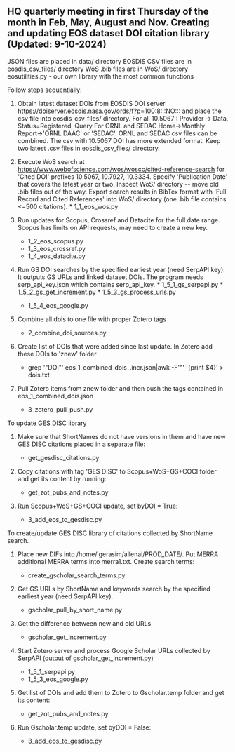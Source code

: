 HQ quarterly meeting in first Thursday of the month in Feb, May, August and Nov.
Creating and updating EOS dataset DOI citation library (Updated: 9-10-2024)
-------------

JSON files are placed in data/ directory
EOSDIS CSV files are in eosdis_csv_files/ directory
WoS .bib files are in WoS/ directory
eosutilities.py - our own library with the most common functions 

Follow steps sequentially:

1) Obtain latest dataset DOIs from EOSDIS DOI server https://doiserver.eosdis.nasa.gov/ords/f?p=100:8:::NO:::  and place the csv file into eosdis_csv_files/ directory.
   For all 10.5067 : Provider -> Data, Status=Registered, Query
   For ORNL and SEDAC Home->Monthly Report->'ORNL DAAC' or 'SEDAC'. ORNL and SEDAC csv files can be combined. The csv with 10.5067 DOI has more extended format. 
   Keep two latest .csv files in eosdis_csv_files/ directory.

2) Execute WoS search at https://www.webofscience.com/wos/woscc/cited-reference-search for 'Cited DOI' prefixes 10.5067, 10.7927, 10.3334.
   Specify 'Publication Date' that covers the latest year or two.
   Inspect WoS/ directory -- move old .bib files out of the way.
   Export search results in BibTex format with 'Full Record and Cited References' into WoS/ directory (one .bib file contains <=500 citations).
        * 1_1_eos_wos.py

3) Run updates for Scopus, Crossref and Datacite for the full date range. Scopus has limits on API requests, may need to create a new key. 
	* 1_2_eos_scopus.py				
	* 1_3_eos_crossref.py
	* 1_4_eos_datacite.py

4) Run GS DOI searches by the specified earliest year (need SerpAPI key). It outputs GS URLs and linked dataset DOIs. The program needs serp_api_key.json which contains serp_api_key.
        * 1_5_1_gs_serpapi.py
        * 1_5_2_gs_get_increment.py
        * 1_5_3_gs_process_urls.py
	* 1_5_4_eos_google.py

5) Combine all dois to one file with proper Zotero tags
	* 2_combine_doi_sources.py

6) Create list of DOIs that were added since last update. In Zotero add these DOIs to 'znew' folder
	* grep '"DOI"' eos_1_combined_dois_<date>.incr.json|awk -F'"' '{print $4}' > dois.txt

7) Pull Zotero items from znew folder and then push the tags contained in eos_1_combined_dois.json
	* 3_zotero_pull_push.py				


To update GES DISC library

1) Make sure that ShortNames do not have versions in them and have new GES DISC citations placed in a separate file:
	* get_gesdisc_citations.py

2) Copy citations with tag 'GES DISC' to Scopus+WoS+GS+COCI folder and get its content by running:
	* get_zot_pubs_and_notes.py

3) Run Scopus+WoS+GS+COCI update, set byDOI = True:
	* 3_add_eos_to_gesdisc.py 


To create/update GES DISC library of citations collected by ShortName search.

1) Place new DIFs into /home/igerasim/allenai/PROD_DATE/. Put MERRA additional MERRA terms into merra1.txt. Create search terms:
	* create_gscholar_search_terms.py

2) Get GS URLs by ShortName and keywords search by the specified earliest year (need SerpAPI key).
	* gscholar_pull_by_short_name.py

3) Get the difference between new and old URLs
	* gscholar_get_increment.py

4) Start Zotero server and process Google Scholar URLs collected by SerpAPI (output of gscholar_get_increment.py)
	* 1_5_1_serpapi.py
	* 1_5_3_eos_google.py 

5) Get list of DOIs and add them to Zotero to Gscholar.temp folder and get its content:
	* get_zot_pubs_and_notes.py

6) Run Gscholar.temp update, set byDOI = False:
	* 3_add_eos_to_gesdisc.py


